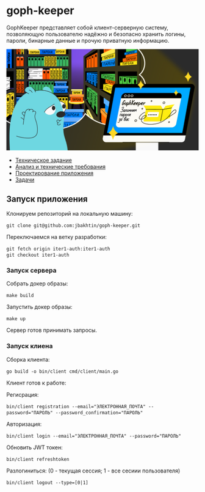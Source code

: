 # goph-keeper
GophKeeper представляет собой клиент-серверную систему, позволяющую пользователю надёжно и безопасно хранить логины, пароли, бинарные данные и прочую приватную информацию.

![README.md Cover](docs/images/README%20image%20cover.png)

- [Техническое задание](docs/technical%20specification.md)
- [Анализ и технические требования](docs/analysis%20and%20technical%20requirements.md)
- [Проектирование приложения](docs/application%20design.md)
- [Задачи](docs/tasks.md)

## Запуск приложения 

Клонируем репозиторий на локальную машину:
```
git clone git@github.com:jbakhtin/goph-keeper.git 
```

Переключаемся на ветку разработки:
```
git fetch origin iter1-auth:iter1-auth
git checkout iter1-auth
```

### Запуск сервера

Собрать докер образы:
```
make build
```

Запустить докер образы:
```
make up
```

Сервер готов принимать запросы.

### Запуск клиена

Сборка клиента:
```
go build -o bin/client cmd/client/main.go
```

Клиент готов к работе:

Регисрация:
```
bin/client registration --email="ЭЛЕКТРОННАЯ_ПОЧТА" --password="ПАРОЛЬ" --password_confirmation="ПАРОЛЬ"
```

Авторизация:
```
bin/client login --email="ЭЛЕКТРОННАЯ_ПОЧТА" --password="ПАРОЛЬ"
```

Обновить JWT токен:
```
bin/client refreshtoken
```

Разлогиниться: (0 - текущая сессия; 1 - все сесиии пользователя)
```
bin/client logout --type=[0|1] 
```